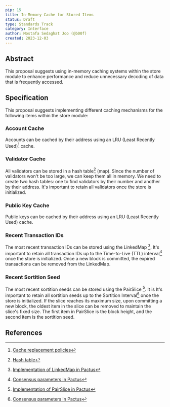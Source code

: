 ```yaml
---
pip: 15
title: In-Memory Cache for Stored Items
status: Draft
type: Standards Track
category: Interface
author: Mostafa Sedaghat Joo (@b00f)
created: 2023-12-03
---
```


## Abstract

This proposal suggests using in-memory caching systems within the store module to
enhance performance and reduce unnecessary decoding of data that is frequently accessed.

## Specification

This proposal suggests implementing different caching mechanisms for the following items within the store module:

### Account Cache

Accounts can be cached by their address using an LRU (Least Recently Used)[^1] cache.

### Validator Cache

All validators can be stored in a hash table[^2] (map). Since the number of validators won't be too large,
we can keep them all in memory.
We need to create two hash tables: one to find validators by their number and another by their address.
It's important to retain all validators once the store is initialized.

### Public Key Cache

Public keys can be cached by their address using an LRU (Least Recently Used) cache.

### Recent Transaction IDs

The most recent transaction IDs can be stored using the LinkedMap [^3].
It's important to retain all transaction IDs up to the Time-to-Live (TTL) interval[^4] once the store is initialized.
Once a new block is committed, the expired transactions can be removed from the LinkedMap.

### Recent Sortition Seed

The most recent sortition seeds can be stored using the PairSlice [^5].
It is It's important to retain all sortition seeds up to the Sortition Interval[^4] once the store is initialized.
If the slice reaches its maximum size, upon committing a new block, the oldest item in the slice can be removed to maintain the slice's fixed size.
The first item in PairSlice is the block height, and the second item is the sortition seed.

## References

[^1]: [Cache replacement policies](https://en.wikipedia.org/wiki/Cache_replacement_policies)
[^2]: [Hash table](https://en.wikipedia.org/wiki/Hash_table)
[^3]: [Implementation of LinkedMap in Pactus](https://github.com/pactus-project/pactus/blob/main/util/linkedmap/linkedmap.go)
[^4]: [Consensus parameters in Pactus](https://pactus.org/learn/consensus/parameters/)
[^5]: [Implementation of PairSlice in Pactus](https://github.com/pactus-project/pactus/blob/main/util/pairslice/pairslice.go)
